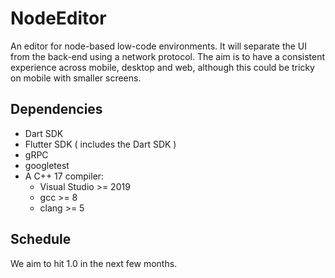 # NodeEditor
An editor for node-based low-code environments.  It will separate the UI from the back-end using a network protocol.
The aim is to have a consistent experience across mobile, desktop and web, although this could be tricky on mobile with smaller screens.

## Dependencies
* Dart SDK
* Flutter SDK ( includes the Dart SDK )
* gRPC
* googletest
* A C++ 17 compiler:
  - Visual Studio >= 2019
  - gcc >= 8
  - clang >= 5

## Schedule
We aim to hit 1.0 in the next few months.
